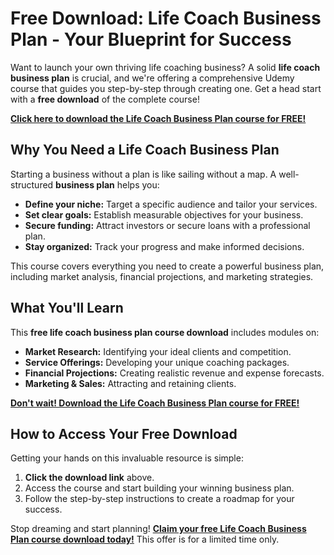 # Free Download: Life Coach Business Plan - Your Blueprint for Success

Want to launch your own thriving life coaching business? A solid **life coach business plan** is crucial, and we're offering a comprehensive Udemy course that guides you step-by-step through creating one. Get a head start with a **free download** of the complete course!

[**Click here to download the Life Coach Business Plan course for FREE!**](https://udemywork.com/life-coach-business-plan)

## Why You Need a Life Coach Business Plan

Starting a business without a plan is like sailing without a map. A well-structured **business plan** helps you:

*   **Define your niche:** Target a specific audience and tailor your services.
*   **Set clear goals:** Establish measurable objectives for your business.
*   **Secure funding:** Attract investors or secure loans with a professional plan.
*   **Stay organized:** Track your progress and make informed decisions.

This course covers everything you need to create a powerful business plan, including market analysis, financial projections, and marketing strategies.

## What You'll Learn

This **free life coach business plan course download** includes modules on:

*   **Market Research:** Identifying your ideal clients and competition.
*   **Service Offerings:** Developing your unique coaching packages.
*   **Financial Projections:** Creating realistic revenue and expense forecasts.
*   **Marketing & Sales:** Attracting and retaining clients.

[**Don't wait! Download the Life Coach Business Plan course for FREE!**](https://udemywork.com/life-coach-business-plan)

## How to Access Your Free Download

Getting your hands on this invaluable resource is simple:

1.  **Click the download link** above.
2.  Access the course and start building your winning business plan.
3.  Follow the step-by-step instructions to create a roadmap for your success.

Stop dreaming and start planning! **[Claim your free Life Coach Business Plan course download today!](https://udemywork.com/life-coach-business-plan)** This offer is for a limited time only.
